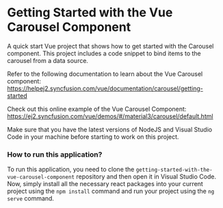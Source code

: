 # Getting Started with the Vue Carousel Component
A quick start Vue project that shows how to get started with the Carousel component. This project includes a code snippet to bind items to the carousel from a data source.
 
Refer to the following documentation to learn about the Vue Carousel component: 
https://helpej2.syncfusion.com/vue/documentation/carousel/getting-started

Check out this online example of the Vue Carousel Component:
https://ej2.syncfusion.com/vue/demos/#/material3/carousel/default.html

Make sure that you have the latest versions of NodeJS and Visual Studio Code in your machine before starting to work on this project.

### How to run this application?
To run this application, you need to clone the `getting-started-with-the-vue-carousel-component` repository and then open it in Visual Studio Code. Now, simply install all the necessary react packages into your current project using the `npm install` command and run your project using the `ng serve` command.
